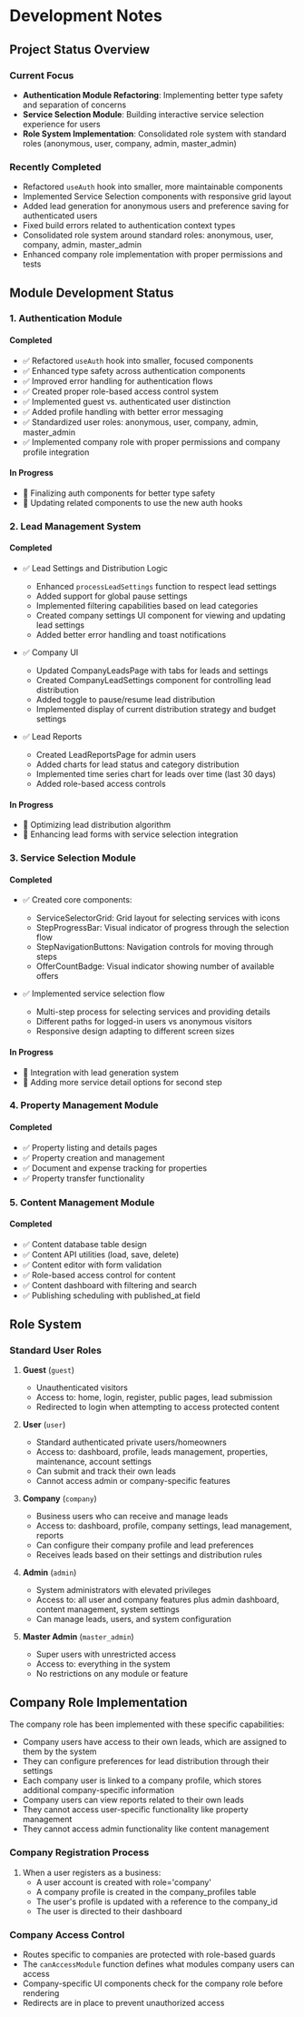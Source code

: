 
# Development Notes

## Project Status Overview

### Current Focus
- **Authentication Module Refactoring**: Implementing better type safety and separation of concerns
- **Service Selection Module**: Building interactive service selection experience for users
- **Role System Implementation**: Consolidated role system with standard roles (anonymous, user, company, admin, master_admin)

### Recently Completed
- Refactored `useAuth` hook into smaller, more maintainable components
- Implemented Service Selection components with responsive grid layout
- Added lead generation for anonymous users and preference saving for authenticated users
- Fixed build errors related to authentication context types
- Consolidated role system around standard roles: anonymous, user, company, admin, master_admin
- Enhanced company role implementation with proper permissions and tests

## Module Development Status

### 1. Authentication Module

#### Completed
- ✅ Refactored `useAuth` hook into smaller, focused components
- ✅ Enhanced type safety across authentication components
- ✅ Improved error handling for authentication flows
- ✅ Created proper role-based access control system
- ✅ Implemented guest vs. authenticated user distinction
- ✅ Added profile handling with better error messaging
- ✅ Standardized user roles: anonymous, user, company, admin, master_admin
- ✅ Implemented company role with proper permissions and company profile integration

#### In Progress
- 🔄 Finalizing auth components for better type safety
- 🔄 Updating related components to use the new auth hooks

### 2. Lead Management System

#### Completed
- ✅ Lead Settings and Distribution Logic
  - Enhanced `processLeadSettings` function to respect lead settings
  - Added support for global pause settings
  - Implemented filtering capabilities based on lead categories
  - Created company settings UI component for viewing and updating lead settings
  - Added better error handling and toast notifications

- ✅ Company UI
  - Updated CompanyLeadsPage with tabs for leads and settings
  - Created CompanyLeadSettings component for controlling lead distribution
  - Added toggle to pause/resume lead distribution
  - Implemented display of current distribution strategy and budget settings

- ✅ Lead Reports
  - Created LeadReportsPage for admin users
  - Added charts for lead status and category distribution
  - Implemented time series chart for leads over time (last 30 days)
  - Added role-based access controls

#### In Progress
- 🔄 Optimizing lead distribution algorithm
- 🔄 Enhancing lead forms with service selection integration

### 3. Service Selection Module

#### Completed
- ✅ Created core components:
  - ServiceSelectorGrid: Grid layout for selecting services with icons
  - StepProgressBar: Visual indicator of progress through the selection flow
  - StepNavigationButtons: Navigation controls for moving through steps
  - OfferCountBadge: Visual indicator showing number of available offers

- ✅ Implemented service selection flow
  - Multi-step process for selecting services and providing details
  - Different paths for logged-in users vs anonymous visitors
  - Responsive design adapting to different screen sizes

#### In Progress
- 🔄 Integration with lead generation system
- 🔄 Adding more service detail options for second step

### 4. Property Management Module

#### Completed
- ✅ Property listing and details pages
- ✅ Property creation and management
- ✅ Document and expense tracking for properties
- ✅ Property transfer functionality

### 5. Content Management Module

#### Completed
- ✅ Content database table design
- ✅ Content API utilities (load, save, delete)
- ✅ Content editor with form validation
- ✅ Role-based access control for content
- ✅ Content dashboard with filtering and search
- ✅ Publishing scheduling with published_at field

## Role System

### Standard User Roles

1. **Guest** (`guest`)
   - Unauthenticated visitors
   - Access to: home, login, register, public pages, lead submission
   - Redirected to login when attempting to access protected content

2. **User** (`user`)
   - Standard authenticated private users/homeowners
   - Access to: dashboard, profile, leads management, properties, maintenance, account settings
   - Can submit and track their own leads
   - Cannot access admin or company-specific features

3. **Company** (`company`)
   - Business users who can receive and manage leads
   - Access to: dashboard, profile, company settings, lead management, reports
   - Can configure their company profile and lead preferences
   - Receives leads based on their settings and distribution rules

4. **Admin** (`admin`)
   - System administrators with elevated privileges
   - Access to: all user and company features plus admin dashboard, content management, system settings
   - Can manage leads, users, and system configuration

5. **Master Admin** (`master_admin`)
   - Super users with unrestricted access
   - Access to: everything in the system
   - No restrictions on any module or feature

## Company Role Implementation

The company role has been implemented with these specific capabilities:

- Company users have access to their own leads, which are assigned to them by the system
- They can configure preferences for lead distribution through their settings
- Each company user is linked to a company profile, which stores additional company-specific information
- Company users can view reports related to their own leads
- They cannot access user-specific functionality like property management
- They cannot access admin functionality like content management

### Company Registration Process

1. When a user registers as a business:
   - A user account is created with role='company'
   - A company profile is created in the company_profiles table
   - The user's profile is updated with a reference to the company_id
   - The user is directed to their dashboard

### Company Access Control

- Routes specific to companies are protected with role-based guards
- The `canAccessModule` function defines what modules company users can access
- Company-specific UI components check for the company role before rendering
- Redirects are in place to prevent unauthorized access
